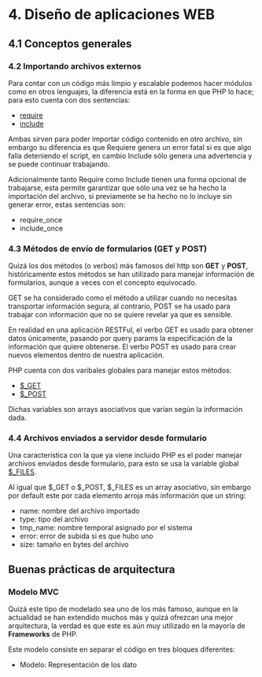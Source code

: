# 4. Diseño de aplicaciones WEB

## 4.1 Conceptos generales

### 4.2 Importando archivos externos

Para contar con un código más limpio y escalable podemos hacer módulos como en otros lenguajes, la diferencia está en la forma en que PHP lo hace; para esto cuenta con dos sentencias:

- [require](http://php.net/manual/es/function.require.php)
- [include](http://php.net/manual/es/function.include.php)

Ambas sirven para poder importar código contenido en otro archivo, sin embargo su diferencia es que Requiere genera un error fatal si es que algo falla deteniendo el script, en cambio Include sólo genera una advertencia y se puede continuar trabajando.

Adicionalmente tanto Require como Include tienen una forma opcional de trabajarse, esta permite garantizar que sólo una vez se ha hecho la importación del archivo, si previamente se ha hecho no lo incluye sin generar error, estas sentencias son:

- require_once
- include_once

### 4.3 Métodos de envío de formularios (GET y POST)

Quizá los dos métodos (o verbos) más famosos del http son **GET** y **POST**, históricamente estos métodos se han utilizado para manejar información de formularios, aunque a veces con el concepto equivocado.

GET se ha considerado como el método a utilizar cuando no necesitas transportar información segura, al contrario, POST se ha usado para trabajar con información que no se quiere revelar ya que es sensible.

En realidad en una aplicación RESTFul, el verbo GET es usado para obtener datos únicamente, pasando por query params la especificación de la información que quiere obtenerse. El verbo POST es usado para crear nuevos elementos dentro de nuestra aplicación.

PHP cuenta con dos varibales globales para manejar estos métodos:

- [$_GET](http://php.net/manual/es/reserved.variables.get.php)
- [$_POST](http://php.net/manual/es/reserved.variables.post.php)

Dichas variables son arrays asociativos que varían según la información dada.

### 4.4 Archivos enviados a servidor desde formulario

Una característica con la que ya viene incluido PHP es el poder manejar archivos enviados desde formulario, para esto se usa la variable global [$_FILES](http://php.net/manual/es/reserved.variables.files.php).

Al igual que $_GET o $_POST, $_FILES es un array asociativo, sin embargo por default este por cada elemento arroja más información que un string:

- name: nombre del archivo importado
- type: tipo del archivo
- tmp_name: nombre temporal asignado por el sistema
- error: error de subida si es que hubo uno
- size: tamaño en bytes del archivo

## Buenas prácticas de arquitectura

### Modelo MVC

Quizá este tipo de modelado sea uno de los más famoso, aunque en la actualidad se han extendido muchos más y quizá ofrezcan una mejor arquitectura, la verdad es que este es aún muy utilizado en la mayoría de **Frameworks** de PHP.

Este modelo consiste en separar el código en tres bloques diferentes:

- Modelo: Representación de los dato
<!--stackedit_data:
eyJoaXN0b3J5IjpbNjY1MTI1ODQ4LC0zNDQ3NzQyNDldfQ==
-->